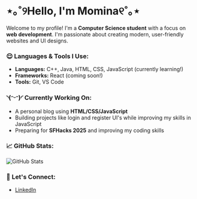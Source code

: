# ⋆｡˚୨Hello, I'm Momina୧˚｡⋆

Welcome to my profile! I'm a **Computer Science student** with a focus on **web development**. I'm passionate about creating modern, user-friendly websites and UI designs.

### 😌 **Languages & Tools I Use:**
- **Languages:** C++, Java, HTML, CSS, JavaScript (currently learning!)
- **Frameworks:** React (coming soon!)
- **Tools:** Git, VS Code

### ◝(ᵔᵕᵔ)◜ **Currently Working On:**
- A personal blog using **HTML/CSS/JavaScript**
- Building projects like login and register UI's while improving my skills in JavaScript
- Preparing for **SFHacks 2025** and improving my coding skills

### 📈 **GitHub Stats:**
![GitHub Stats](https://github-readme-stats.vercel.app/api?username=Mominarez&show_icons=true&count_private=true&hide=prs&theme=radical)

### 🤗 **Let's Connect:**
- [LinkedIn](https://www.linkedin.com/in/momina-r-24468534b/)
